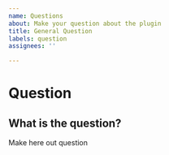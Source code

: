```yaml
---
name: Questions
about: Make your question about the plugin
title: General Question
labels: question
assignees: ''

---
```


# Question

## What is the question?
Make here out question
